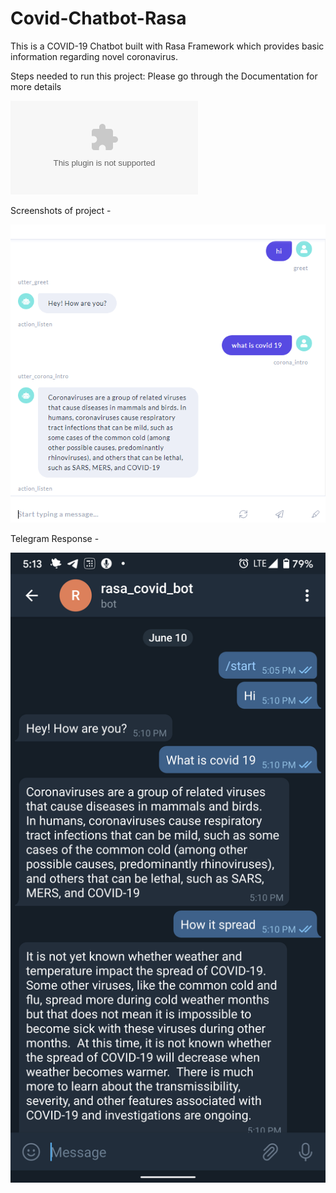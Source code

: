 # Covid-Chatbot-Rasa
This is a COVID-19 Chatbot built with Rasa Framework which provides basic information regarding novel coronavirus.

Steps needed to run this project:
Please go through the Documentation for more details 

![Docoment](Docomentation.docx)


Screenshots of project -


![Rasa-covid-bot](images/Covid-responce.PNG)

Telegram Response -

![Rasa-covid-bot](images/Covid-responce-telegram.png)



